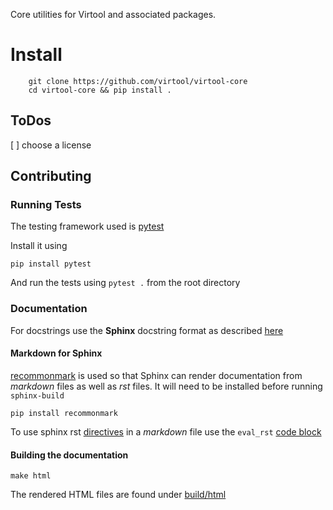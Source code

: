 Core utilities for Virtool and associated packages.

# Install

```
    git clone https://github.com/virtool/virtool-core
    cd virtool-core && pip install .
```

## ToDos

[ ] choose a license 


## Contributing 

### Running Tests

The testing framework used is [pytest](https://docs.pytest.org/en/stable/) 

Install it using

```
pip install pytest
```

And run the tests using `pytest .`
from the root directory

### Documentation

For docstrings use the **Sphinx** docstring format as described [here](https://sphinx-rtd-tutorial.readthedocs.io/en/latest/docstrings.html)

#### Markdown for Sphinx

[recommonmark](https://github.com/readthedocs/recommonmark) is used so that Sphinx can 
render documentation from *markdown* files as well as *rst* files. It will need to 
be installed before running `sphinx-build`

```
pip install recommonmark
```

To use sphinx rst [directives](https://www.sphinx-doc.org/en/master/usage/restructuredtext/directives.html) in a *markdown* file use the 
`eval_rst` [code block](https://recommonmark.readthedocs.io/en/latest/auto_structify.html#embed-restructuredtext)


#### Building the documentation

```
make html
```

The rendered HTML files are found under [build/html](build/html)
